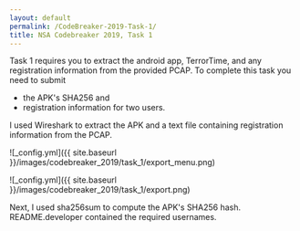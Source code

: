 ```yaml
---
layout: default
permalink: /CodeBreaker-2019-Task-1/
title: NSA Codebreaker 2019, Task 1
---
```


Task 1 requires you to extract the android app, TerrorTime, and any registration information from the provided PCAP. To complete this task you need to submit<br>
- the APK's SHA256 and<br>
- registration information for two users. <br>

I used Wireshark to extract the APK and a text file containing registration information from the PCAP. 

![_config.yml]({{ site.baseurl }}/images/codebreaker_2019/task_1/export_menu.png)

![_config.yml]({{ site.baseurl }}/images/codebreaker_2019/task_1/export.png)

Next, I used sha256sum to compute the APK's SHA256 hash. README.developer contained the required usernames. 
